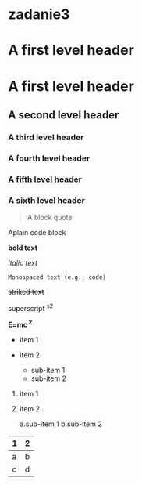 # zadanie3

# A first level  header

# A first level header

## A second level header

### A third level header

### A fourth level header

### A fifth level header

### A sixth level header

> A block quote

 Aplain code  block

**bold text**

_italic text_

`Monospaced text (e.g., code)`

~~striked  text~~

superscript <sup> s2

**E=mc<sup> 2** 

- item 1

- item 2

  - sub-item 1
  - sub-item 2
  
1. item 1
2. item 2

   a.sub-item 1
   b.sub-item 2

  | 1                         |2                     |
  |---------------------------|----------------------|
  |a                          |b                     |
  |c                          |d                     |
